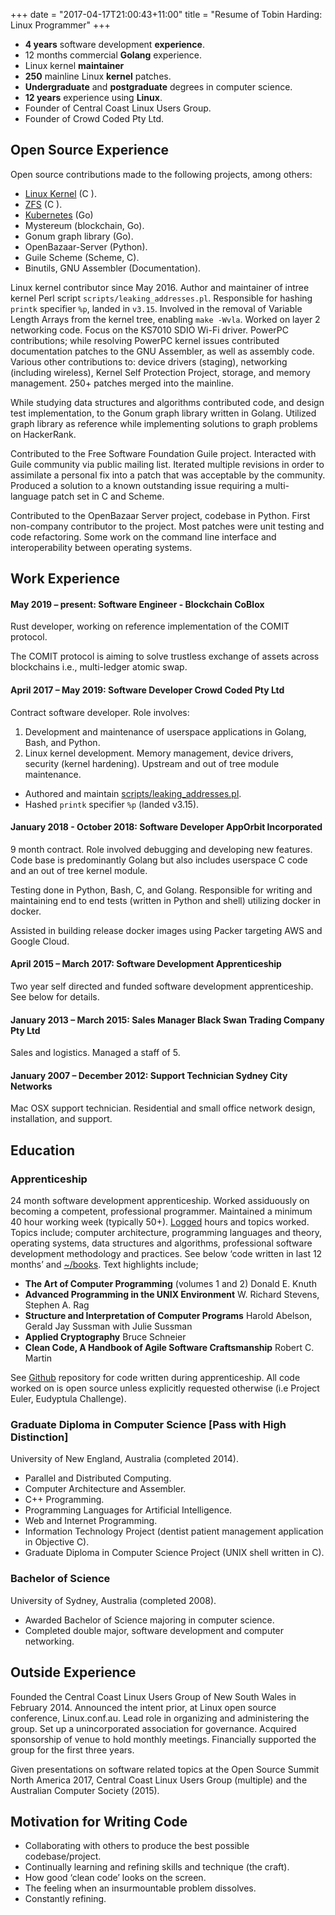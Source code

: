 +++
date = "2017-04-17T21:00:43+11:00"
title = "Resume of Tobin Harding: Linux Programmer"
+++

* **4 years** software development **experience**.
* 12 months commercial **Golang** experience.
* Linux kernel **maintainer**
* **250** mainline Linux **kernel** patches.
* **Undergraduate** and **postgraduate** degrees in computer science.
* **12 years** experience using **Linux**.
* Founder of Central Coast Linux Users Group.
* Founder of Crowd Coded Pty Ltd.

## Open Source Experience

Open source contributions made to the following projects, among others:

* [Linux Kernel](http://git.kernel.org/cgit/linux/kernel/git/torvalds/linux.git/log/?qt=grep&q=me%40tobin.cc)
 (C ).
* [ZFS](https://github.com/pulls?utf8=%E2%9C%93&q=is%3Apr+author%3Atcharding+zfs+) (C ).
* [Kubernetes](https://github.com/pulls?utf8=%E2%9C%93&q=is%3Apr+author%3Atcharding+kubernetes+) (Go) 
* Mystereum (blockchain, Go).
* Gonum graph library (Go).
* OpenBazaar-Server (Python).
* Guile Scheme (Scheme, C).
* Binutils, GNU Assembler (Documentation).

Linux kernel contributor since May 2016.  Author and maintainer of intree kernel
Perl script `scripts/leaking_addresses.pl`.  Responsible for hashing `printk`
specifier `%p`, landed in `v3.15`.  Involved in the removal of Variable Length Arrays
from the kernel tree, enabling `make -Wvla`.  Worked on layer 2 networking
code.  Focus on the KS7010 SDIO Wi-Fi driver.  PowerPC contributions; while resolving
PowerPC kernel issues contributed documentation patches to the GNU Assembler, as
well as assembly code.  Various other contributions to: device drivers (staging),
networking (including wireless), Kernel Self Protection Project, storage, and
memory management.  250+ patches merged into the mainline.

While studying data structures and algorithms contributed code, and design test
implementation, to the Gonum graph library written in Golang.  Utilized graph
library as reference while implementing solutions to graph problems on
HackerRank.

Contributed to the Free Software Foundation Guile project.  Interacted with Guile
community via public mailing list.  Iterated multiple revisions in order to
assimilate a personal fix into a patch that was acceptable by the
community.  Produced a solution to a known outstanding issue requiring a multi-
language patch set in C and Scheme.

Contributed to the OpenBazaar Server project, codebase in Python.  First
non-company contributor to the project.  Most patches were unit testing and code
refactoring.  Some work on the command line interface and interoperability
between operating systems.

## Work Experience

#### May 2019 – present: **Software Engineer - Blockchain** CoBlox  
Rust developer, working on reference implementation of the COMIT protocol.

The COMIT protocol is aiming to solve trustless exchange of assets across blockchains
i.e., multi-ledger atomic swap.

#### April 2017 – May 2019: **Software Developer** Crowd Coded Pty Ltd  
Contract software developer. Role involves:  
1. Development and maintenance of userspace applications in Golang, Bash, and Python.  
2. Linux kernel development.  Memory management, device drivers, security (kernel
hardening).  Upstream and out of tree module maintenance.  
  - Authored and maintain
  [scripts/leaking_addresses.pl](https://git.kernel.org/pub/scm/linux/kernel/git/tobin/leaks.git/).  
  - Hashed `printk` specifier `%p` (landed v3.15).  

#### January 2018 - October 2018: **Software Developer** AppOrbit Incorporated  
9 month contract.  Role involved debugging and developing new features. Code
base is predominantly Golang but also includes userspace C code and an out of
tree kernel module.

Testing done in Python, Bash, C, and Golang. Responsible for writing and
maintaining end to end tests (written in Python and shell) utilizing docker in
docker.

Assisted in building release docker images using Packer targeting AWS and
Google Cloud.

#### April 2015 – March 2017: **Software Development Apprenticeship**
Two year self directed and funded software development apprenticeship. See below
for details.

#### January 2013 – March 2015: **Sales Manager** Black Swan Trading Company Pty Ltd  
Sales and logistics. Managed a staff of 5.

#### January 2007 – December 2012: **Support Technician** Sydney City Networks  
Mac OSX support technician. Residential and small office network design,
installation, and support.

## Education

### Apprenticeship

24 month software development apprenticeship.  Worked assiduously on becoming a
competent, professional programmer.  Maintained a minimum 40 hour working week
(typically 50+).
 [Logged](https://github.com/tcharding/work-logs) hours and topics
worked.  Topics include; computer architecture,
programming languages and theory, operating systems, data structures
and algorithms, professional software development methodology and practices.  See
below ‘code written in last 12 months’ and
[~/books](http://tobin.cc/reading-list).  Text highlights include;

* **The Art of Computer Programming** (volumes 1 and 2) Donald E. Knuth
* **Advanced Programming in the UNIX Environment** W. Richard Stevens, Stephen A. Rag
* **Structure and Interpretation of Computer Programs** Harold Abelson, Gerald
  Jay Sussman with Julie Sussman
* **Applied Cryptography** Bruce Schneier
* **Clean Code, A Handbook of Agile Software Craftsmanship** Robert C. Martin

See [Github](https://github.com/tcharding/self_learning) repository for code
written during apprenticeship.  All code worked on is open source unless
explicitly requested otherwise (i.e Project Euler, Eudyptula Challenge).

### Graduate Diploma in Computer Science [Pass with High Distinction]

University of New England, Australia (completed 2014).

* Parallel and Distributed Computing.
* Computer Architecture and Assembler.
* C++ Programming.
* Programming Languages for Artificial Intelligence.
* Web and Internet Programming.
* Information Technology Project (dentist patient management application in Objective C).
* Graduate Diploma in Computer Science Project (UNIX shell written in C).

### Bachelor of Science
University of Sydney, Australia (completed 2008).

* Awarded Bachelor of Science majoring in computer science. 
* Completed double major, software development and computer networking.

## Outside Experience

Founded the Central Coast Linux Users Group of New South Wales in
February 2014.  Announced the intent prior, at Linux open source
conference, Linux.conf.au.  Lead role in organizing and administering
the group.  Set up a unincorporated association for
governance.  Acquired sponsorship of venue to hold monthly
meetings.  Financially supported the group for the first three years.

Given presentations on software related topics at the Open Source Summit North
America 2017, Central Coast Linux Users Group (multiple) and the Australian
Computer Society (2015).

## Motivation for Writing Code

* Collaborating with others to produce the best possible codebase/project.
* Continually learning and refining skills and technique (the craft).
* How good ‘clean code’ looks on the screen.
* The feeling when an insurmountable problem dissolves.
* Constantly refining.
